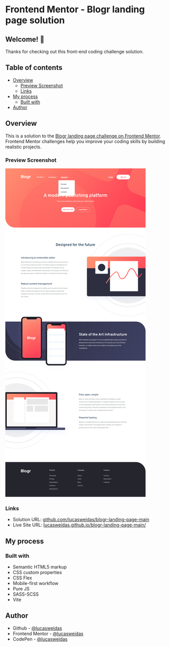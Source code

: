 # Frontend Mentor - Blogr landing page solution

## Welcome! 👋

Thanks for checking out this front-end coding challenge solution.

## Table of contents

- [Overview](#overview)
  - [Preview Screenshot](#preview-screenshot)
  - [Links](#links)
- [My process](#my-process)
  - [Built with](#built-with)
- [Author](#author)

## Overview

This is a solution to the [Blogr landing page challenge on Frontend Mentor](https://www.frontendmentor.io/challenges/blogr-landing-page-EX2RLAApP). Frontend Mentor challenges help you improve your coding skills by building realistic projects.

### Preview Screenshot

![Preview for the Blogr landing page](./preview/desktop-preview.png)

### Links

- Solution URL: [github.com/lucasweidas/blogr-landing-page-main](https://github.com/lucasweidas/blogr-landing-page-main)
- Live Site URL: [lucasweidas.github.io/blogr-landing-page-main/](https://lucasweidas.github.io/blogr-landing-page-main/)

## My process

### Built with

- Semantic HTML5 markup
- CSS custom properties
- CSS Flex
- Mobile-first workflow
- Pure JS
- SASS-SCSS
- Vite

## Author

- Github - [@lucasweidas](https://github.com/LucasWeidas)
- Frontend Mentor - [@lucasweidas](https://www.frontendmentor.io/profile/lucasweidas)
- CodePen - [@lucasweidas](https://codepen.io/lucasweidas)
